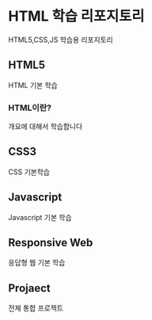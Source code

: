 # HTML 학습 리포지토리

HTML5,CSS,JS 학습용 리포지토리

## HTML5
HTML 기본 학습

### HTML이란?
개요에 대해서 학습합니다

## CSS3
CSS 기본학습

## Javascript
Javascript 기본 학습

## Responsive Web
응답형 웹 기본 학습

## Projaect
전체 통합 프로젝트
